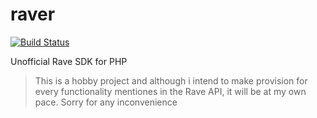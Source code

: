 # raver
[![Build Status](https://travis-ci.org/koficypher/raver.svg?branch=master)](https://travis-ci.org/koficypher/raver)

Unofficial Rave SDK for PHP

>This is a hobby project and although i intend to make provision for every functionality mentiones in the Rave API, it will be at my own pace. Sorry for any inconvenience

